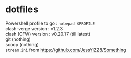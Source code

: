 # dotfiles

Powershell profile to go : `notepad $PROFILE`  
clash-verge version : v1.2.3  
clash (CFW) version : v0.20.17 (till latest)  
git (nothing)  
scoop (nothing)  
`stream.ini` from https://github.com/JessYi228/Something  